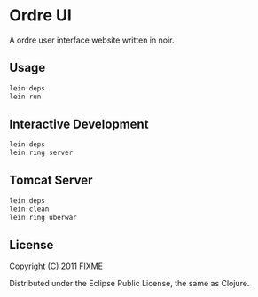# Ordre UI

A ordre user interface website written in noir. 

## Usage

```bash
lein deps
lein run
```
## Interactive Development
```bash
lein deps
lein ring server
```

## Tomcat Server
```bash
lein deps
lein clean
lein ring uberwar
```
## License

Copyright (C) 2011 FIXME

Distributed under the Eclipse Public License, the same as Clojure.

